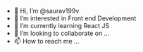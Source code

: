 - 👋 Hi, I’m @saurav199v
- 👀 I’m interested in Front end Development
- 🌱 I’m currently learning React JS
- 💞️ I’m looking to collaborate on ...
- 📫 How to reach me ...

<!---
saurav199v/saurav199v is a ✨ special ✨ repository because its `README.md` (this file) appears on your GitHub profile.
You can click the Preview link to take a look at your changes.
--->
